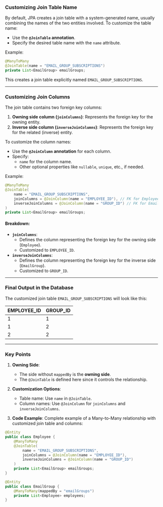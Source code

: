 
### **Customizing Join Table Name**
By default, JPA creates a join table with a system-generated name, usually combining the names of the two entities involved. To customize the table name:

- Use the **`@JoinTable` annotation**.
- Specify the desired table name with the `name` attribute.

Example:
```java
@ManyToMany
@JoinTable(name = "EMAIL_GROUP_SUBSCRIPTIONS")
private List<EmailGroup> emailGroups;
```
This creates a join table explicitly named `EMAIL_GROUP_SUBSCRIPTIONS`.

---

### **Customizing Join Columns**
The join table contains two foreign key columns:
1. **Owning side column (`joinColumns`)**: Represents the foreign key for the owning entity.
2. **Inverse side column (`inverseJoinColumns`)**: Represents the foreign key for the related (inverse) entity.

To customize the column names:
- Use the **`@JoinColumn` annotation** for each column.
- Specify:
  - `name` for the column name.
  - Other optional properties like `nullable`, `unique`, etc., if needed.

Example:
```java
@ManyToMany
@JoinTable(
    name = "EMAIL_GROUP_SUBSCRIPTIONS", 
    joinColumns = @JoinColumn(name = "EMPLOYEE_ID"), // FK for Employee
    inverseJoinColumns = @JoinColumn(name = "GROUP_ID") // FK for EmailGroup
)
private List<EmailGroup> emailGroups;
```

#### Breakdown:
- **`joinColumns`**:
  - Defines the column representing the foreign key for the owning side (`Employee`).
  - Customized to `EMPLOYEE_ID`.
- **`inverseJoinColumns`**:
  - Defines the column representing the foreign key for the inverse side (`EmailGroup`).
  - Customized to `GROUP_ID`.

---

### **Final Output in the Database**
The customized join table `EMAIL_GROUP_SUBSCRIPTIONS` will look like this:

| **EMPLOYEE_ID** | **GROUP_ID** |
|------------------|--------------|
| 1                | 1            |
| 1                | 2            |
| 2                | 2            |

---

### **Key Points**
1. **Owning Side**:
   - The side without `mappedBy` is the **owning side**.
   - The `@JoinTable` is defined here since it controls the relationship.

2. **Customization Options**:
   - Table name: Use `name` in `@JoinTable`.
   - Column names: Use `@JoinColumn` for `joinColumns` and `inverseJoinColumns`.

3. **Code Example**:
Complete example of a Many-to-Many relationship with customized join table and columns:
```java
@Entity
public class Employee {
    @ManyToMany
    @JoinTable(
        name = "EMAIL_GROUP_SUBSCRIPTIONS",
        joinColumns = @JoinColumn(name = "EMPLOYEE_ID"),
        inverseJoinColumns = @JoinColumn(name = "GROUP_ID")
    )
    private List<EmailGroup> emailGroups;
}

@Entity
public class EmailGroup {
    @ManyToMany(mappedBy = "emailGroups")
    private List<Employee> employees;
}
```
